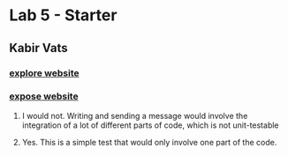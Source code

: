 # Lab 5 - Starter
## Kabir Vats
### [explore website](https://kabir-vats.github.io/Lab5_Starter/explore.html)
### [expose website](https://kabir-vats.github.io/Lab5_Starter/expose.html)

1) I would not. Writing and sending a message would involve the integration of a lot of different parts of code, which is not unit-testable

2) Yes. This is a simple test that would only involve one part of the code.

